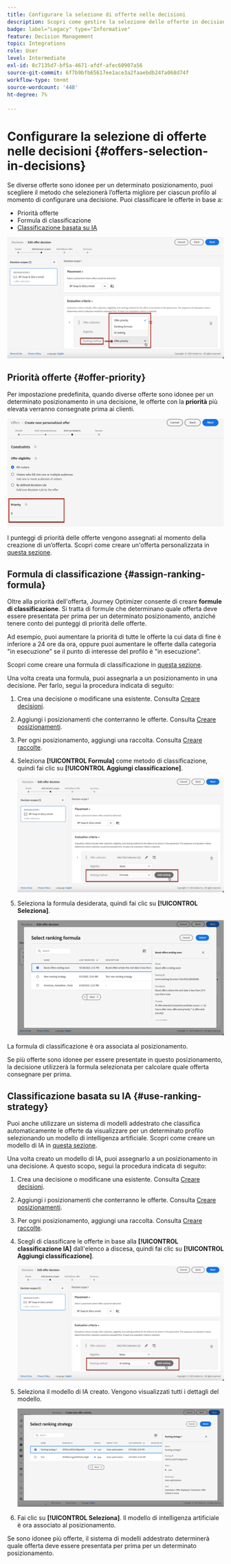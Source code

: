 ```yaml
---
title: Configurare la selezione di offerte nelle decisioni
description: Scopri come gestire la selezione delle offerte in decisioni
badge: label="Legacy" type="Informative"
feature: Decision Management
topic: Integrations
role: User
level: Intermediate
exl-id: 8c7135d7-bf5a-4671-afdf-afec60907a56
source-git-commit: 6f7b9bfb65617ee1ace3a2faaebdb24fa068d74f
workflow-type: tm+mt
source-wordcount: '448'
ht-degree: 7%

---
```


# Configurare la selezione di offerte nelle decisioni {#offers-selection-in-decisions}

Se diverse offerte sono idonee per un determinato posizionamento, puoi scegliere il metodo che selezionerà l’offerta migliore per ciascun profilo al momento di configurare una decisione. Puoi classificare le offerte in base a:

* Priorità offerte
* Formula di classificazione
* [Classificazione basata su IA](#use-ranking-strategy)

![](../assets/offer-rank-by.png)

## Priorità offerte {#offer-priority}

Per impostazione predefinita, quando diverse offerte sono idonee per un determinato posizionamento in una decisione, le offerte con la **priorità** più elevata verranno consegnate prima ai clienti.

![](../assets/offer-priority.png)

I punteggi di priorità delle offerte vengono assegnati al momento della creazione di un’offerta. Scopri come creare un&#39;offerta personalizzata in [questa sezione](../offer-library/creating-personalized-offers.md).

## Formula di classificazione {#assign-ranking-formula}

Oltre alla priorità dell&#39;offerta, Journey Optimizer consente di creare **formule di classificazione**. Si tratta di formule che determinano quale offerta deve essere presentata per prima per un determinato posizionamento, anziché tenere conto dei punteggi di priorità delle offerte.

Ad esempio, puoi aumentare la priorità di tutte le offerte la cui data di fine è inferiore a 24 ore da ora, oppure puoi aumentare le offerte dalla categoria &quot;in esecuzione&quot; se il punto di interesse del profilo è &quot;in esecuzione&quot;.

Scopri come creare una formula di classificazione in [questa sezione](../ranking/create-ranking-formulas.md).

Una volta creata una formula, puoi assegnarla a un posizionamento in una decisione. Per farlo, segui la procedura indicata di seguito:

1. Crea una decisione o modificane una esistente. Consulta [Creare decisioni](../offer-activities/create-offer-activities.md).

1. Aggiungi i posizionamenti che conterranno le offerte. Consulta [Creare posizionamenti](../offer-library/creating-placements.md).

1. Per ogni posizionamento, aggiungi una raccolta. Consulta [Creare raccolte](../offer-library/creating-collections.md).

1. Seleziona **[!UICONTROL Formula]** come metodo di classificazione, quindi fai clic su **[!UICONTROL Aggiungi classificazione]**.

   ![](../assets/offer-activity-ranking.png)

1. Seleziona la formula desiderata, quindi fai clic su **[!UICONTROL Seleziona]**.

   ![](../assets/ranking-selection.png)

La formula di classificazione è ora associata al posizionamento.

Se più offerte sono idonee per essere presentate in questo posizionamento, la decisione utilizzerà la formula selezionata per calcolare quale offerta consegnare per prima.

## Classificazione basata su IA {#use-ranking-strategy}

<!--If you are an [Adobe Experience Platform](https://experienceleague.adobe.com/docs/experience-platform/landing/home.html){target="_blank"} user leveraging the **Offer Decisioning** application service,-->

Puoi anche utilizzare un sistema di modelli addestrato che classifica automaticamente le offerte da visualizzare per un determinato profilo selezionando un modello di intelligenza artificiale. Scopri come creare un modello di IA in [questa sezione](../ranking/create-ranking-strategies.md).

Una volta creato un modello di IA, puoi assegnarlo a un posizionamento in una decisione. A questo scopo, segui la procedura indicata di seguito:

1. Crea una decisione o modificane una esistente. Consulta [Creare decisioni](../offer-activities/create-offer-activities.md).

1. Aggiungi i posizionamenti che conterranno le offerte. Consulta [Creare posizionamenti](../offer-library/creating-placements.md).

1. Per ogni posizionamento, aggiungi una raccolta. Consulta [Creare raccolte](../offer-library/creating-collections.md).

1. Scegli di classificare le offerte in base alla **[!UICONTROL classificazione IA]** dall&#39;elenco a discesa, quindi fai clic su **[!UICONTROL Aggiungi classificazione]**.

   ![](../assets/ranking-selection-ai-ranking.png)

1. Seleziona il modello di IA creato. Vengono visualizzati tutti i dettagli del modello.

   ![](../assets/ranking-selection-ai-ranking-selected.png)

1. Fai clic su **[!UICONTROL Seleziona]**. Il modello di intelligenza artificiale è ora associato al posizionamento.

Se sono idonee più offerte, il sistema di modelli addestrato determinerà quale offerta deve essere presentata per prima per un determinato posizionamento.

